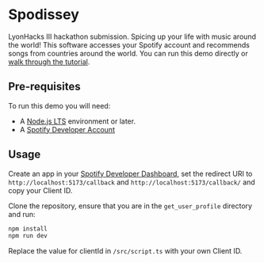 
# Spodissey

LyonHacks III hackathon submission. Spicing up your life with music around the world! This software accesses your Spotify account and recommends songs from countries around the world. You can run this demo directly or [walk through the tutorial](https://developer.spotify.com/documentation/web-api/howto/web-app-profile).

## Pre-requisites

To run this demo you will need:

- A [Node.js LTS](https://nodejs.org/en/) environment or later.
- A [Spotify Developer Account](https://developer.spotify.com/)

## Usage

Create an app in your [Spotify Developer Dashboard](https://developer.spotify.com/dashboard/), set the redirect URI to ` http://localhost:5173/callback` and `http://localhost:5173/callback/` and copy your Client ID. 

Clone the repository, ensure that you are in the `get_user_profile` directory and run:

```bash
npm install
npm run dev
```

Replace the value for clientId in `/src/script.ts` with your own Client ID.

